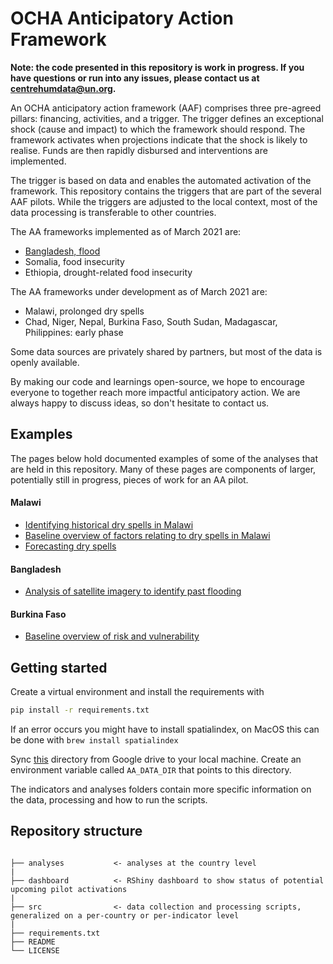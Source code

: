 # OCHA Anticipatory Action Framework
**Note: the code presented in this repository is work in progress. If you have questions or run into any issues, please contact us at centrehumdata@un.org.**

An OCHA anticipatory action framework (AAF) comprises three pre-agreed pillars: 
financing, activities, and a trigger. 
The trigger defines an exceptional shock (cause and impact) to which the framework should respond. 
The framework activates when projections indicate that the shock is likely to realise. 
Funds are then rapidly disbursed and interventions are implemented. 

The trigger is based on data and enables the automated activation of the framework. 
This repository contains the triggers that are part of the several AAF pilots. 
While the triggers are adjusted to the local context, most of the data processing is transferable to other countries.

The AA frameworks implemented as of March 2021 are:
- [Bangladesh, flood](https://centre.humdata.org/anticipatory-action-in-bangladesh-before-peak-monsoon-flooding/)
- Somalia, food insecurity
- Ethiopia, drought-related food insecurity

The AA frameworks under development as of March 2021 are:
- Malawi, prolonged dry spells
- Chad, Niger, Nepal, Burkina Faso, South Sudan, Madagascar, Philippines: early phase

Some data sources are privately shared by partners, but most of the data is openly available. 

By making our code and learnings open-source, we hope to encourage everyone to together reach more impactful anticipatory action. 
We are always happy to discuss ideas, so don't hesitate to contact us. 

## Examples

The pages below hold documented examples of some of the analyses that are held in this repository. Many of these pages are components of larger, potentially still in progress, pieces of work for an AA pilot. 

#### Malawi
- [Identifying historical dry spells in Malawi](https://ocha-dap.github.io/pa-anticipatory-action/analyses/malawi/notebooks/historical_dry_spells_description.html)
- [Baseline overview of factors relating to dry spells in Malawi](https://ocha-dap.github.io/pa-anticipatory-action/analyses/malawi/notebooks/mwi_impact_summary.html)
- [Forecasting dry spells](https://ocha-dap.github.io/pa-anticipatory-action/analyses/malawi/notebooks/mwi_technical_background_pilot.html)

#### Bangladesh
- [Analysis of satellite imagery to identify past flooding](https://ocha-dap.github.io/pa-anticipatory-action/analyses/bangladesh/validation/summary_flooding.html)

#### Burkina Faso
- [Baseline overview of risk and vulnerability](https://ocha-dap.github.io/pa-anticipatory-action/analyses/burkina_faso/notebooks/bfa_risk_overview.html)

## Getting started

Create a virtual environment and install the requirements with 
   ``` bash
   pip install -r requirements.txt
   ```
If an error occurs you might have to install spatialindex, on MacOS this can be done with `brew install spatialindex`

Sync [this](https://drive.google.com/drive/u/3/folders/1RVpnCUpxHQ-jokV_27xLRqOs6qR_8mqQ)
directory from Google drive to your local machine. Create an environment variable called
`AA_DATA_DIR` that points to this directory.

The indicators and analyses folders contain more specific information on the data, processing and how to run the scripts. 


## Repository structure
```

├── analyses           <- analyses at the country level 
|
├── dashboard          <- RShiny dashboard to show status of potential upcoming pilot activations
|
├── src                <- data collection and processing scripts, generalized on a per-country or per-indicator level 
|
├── requirements.txt
├── README
└── LICENSE

```